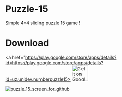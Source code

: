 # Puzzle-15
Simple 4*4 sliding puzzle 15 game !

# Download
<a href="https://play.google.com/store/apps/details?id=https://play.google.com/store/apps/details?id=uz.unidev.numberpuzzle15>
<img alt="Get it on Google Play" src="https://play.google.com/intl/en_us/badges/images/apps/en-play-badge.png" height="50px"/></a>

 ![puzzle_15_screen_for_github](https://user-images.githubusercontent.com/70841207/185742624-1f35fa14-59d0-4304-8bcd-3ff00cedf418.jpg)

